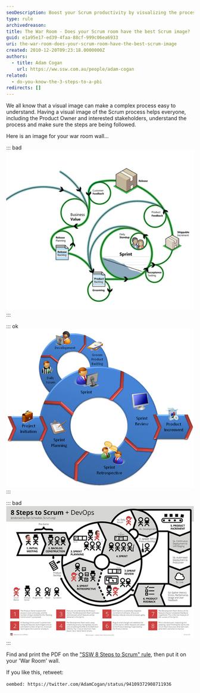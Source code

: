 ```yaml
---
seoDescription: Boost your Scrum productivity by visualizing the process on your War Room wall with an effective image that includes all crucial steps from initial meetings to reviews and retrospectives.
type: rule
archivedreason:
title: The War Room - Does your Scrum room have the best Scrum image?
guid: e1a95e17-ed39-4faa-88cf-999c06ea6933
uri: the-war-room-does-your-scrum-room-have-the-best-scrum-image
created: 2010-12-20T09:23:18.0000000Z
authors:
  - title: Adam Cogan
    url: https://ww.ssw.com.au/people/adam-cogan
related:
  - do-you-know-the-3-steps-to-a-pbi
redirects: []
---
```


We all know that a visual image can make a complex process easy to understand. Having a visual image of the Scrum process helps everyone, including the Product Owner and interested stakeholders, understand the process and make sure the steps are being followed.

Here is an image for your war room wall...

<!--endintro-->

::: bad  
![Figure: Bad example - This image doesn't include the review and the retro](SCRUMImage-bad02.jpg)  
:::

::: ok  
![Figure: OK example - This Scrum image is OK because it includes all the important steps including the Review and the Retro](SCRUMImage-good.jpg)  
:::

::: bad
![Figure: Good example - This Scrum image includes all the important steps from the initial meeting to the Review and Retro](8Steps_preview.jpg)
:::

Find and print the PDF on the ["SSW 8 Steps to Scrum" rule](/8-steps-to-scrum), then put it on your 'War Room' wall.

If you like this, retweet:

`oembed: https://twitter.com/AdamCogan/status/94109372908711936`
